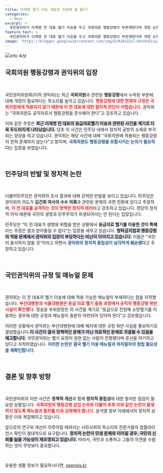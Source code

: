 ```yaml
---
title: 이재명 헬기 이송 새로운 논란에 불 붙다!
categories:
  - News
excerpt: >
  국민권익위가 이재명 전 대표 헬기 이송을 두고 국회의원 행동강령이 부존재한다며 개정 논의 필요성을 제기하자, 민주당이 이를 정치 공방으로 치부하며 반발. 생명과 민주주의를 소재로 한 정치적 대립이 격화되고 있다.
feature_text: >
  국민권익위가 이재명 전 대표 헬기 이송을 두고 국회의원 행동강령이 부존재한다며 개정 논의 필요성을 제기하자, 민주당이 이를 정치 공방으로 치부하며 반발. 생명과 민주주의를 소재로 한 정치적 대립이 격화되고 있다.
image: 'https://blogger.googleusercontent.com/img/b/R29vZ2xl/AVvXsEixyZcFfHzMRdzZMjFBmAUKJYCLCGyLL1o632UiGVXcaFdKo_bkvkuCioo0uUKlGfBVcT3P84aROyZIXSBEx3Aw5nCQ3pTgDom1WDC4m8eifvWiAmWEEVb4x6G_l8C0QH225ldMjyaFvpxGEBGNO37VmDTDMHGhJPq73UglMfDca1-0aw/s1600/blogspot.png'
---
```


<p><img src="https://blogger.googleusercontent.com/img/b/R29vZ2xl/AVvXsEixyZcFfHzMRdzZMjFBmAUKJYCLCGyLL1o632UiGVXcaFdKo_bkvkuCioo0uUKlGfBVcT3P84aROyZIXSBEx3Aw5nCQ3pTgDom1WDC4m8eifvWiAmWEEVb4x6G_l8C0QH225ldMjyaFvpxGEBGNO37VmDTDMHGhJPq73UglMfDca1-0aw/s1600/blogspot.png" alt="info 속보" /></p>

<h2 data-ke-size="size26">국회의원 행동강령과 권익위의 입장</h2>

<p data-ke-size="size16">&nbsp;</p>

<p>국민권익위원회(이하 권익위)는 최근 <b>국회의원</b>과 관련된 <b>행동강령</b>에서 누락된 부분에 대해 개정이 필요하다는 목소리를 높이고 있습니다. <b><span style="color: #ee2323;">행동강령에 대한 현재의 규정은 국회의원에게 적용되지 않기 때문에 이 전 대표에 대한 절차적 판단이 어렵습니다.</span></b> 권익위는 “국회의원도 공직자로서 행동강령을 준수해야 한다”고 강조하고 있습니다. </p>

<p>이와 같은 주장은 <b><span style="background-color: #21538527;">최근 이재명 전 대표의 응급의료헬기 이송과 관련된 사건을 계기로 더욱 두드러지게 나타났습니다.</span></b> 당초 이 사건은 민주당 내에서 정치적 공방의 소재로 부각되는 양상을 띄고 있습니다. 권익위는 해당 사건에 대해 "국회의원에 적용되는 행동강령이 전혀 존재하지 않는다"고 밝히며, <b><span style="color: #1a5490;">국회의원도 행동강령을 포함시키는 논의가 필요하다</span></b>는 입장을 보였습니다.</p>

<p data-ke-size="size16">&nbsp;</p>

<h2 data-ke-size="size26">민주당의 반발 및 정치적 논란</h2>

<p data-ke-size="size16">&nbsp;</p>

<p>더불어민주당은 권익위의 조사 결과에 대해 강력한 반발을 보이고 있습니다. 민주당은 권익위의 의도가 <b>김건희 여사의 수수 의혹</b>과 관련된 문제의 국면 전환에 있다고 주장하며, <b><span style="color: #ee2323;">이 전 대표를 공격하는 것이 명백한 정치적 테러</span></b>라고 강조하고 있습니다. 정당의 정치적 이익 때문에 국민의 생명과 민주주의가 희생되어서는 안 된다는 입장입니다. </p>

<p>민주당은 “이 전 대표가 생명에 위협을 받은 상황에서 <b>응급의료 헬기를 이용한 것이 특혜</b>라는 주장은 결코 받아들일 수 없다”는 입장을 세우고 있습니다. <b><span style="background-color: #21538527;">청탁금지법과 행동강령의 적용 문제에서 권익위의 입장이 부당하다는 비난이 이어지고 있습니다.</span></b> 이들은 “국민이 용서하지 않을 것”이라고 하면서 <b><span style="color: #1a5490;">권익위의 정치적 중립성이 심각하게 훼손됐다</span></b>고 주장하고 있습니다.</p>

<p data-ke-size="size16">&nbsp;</p>

<h2 data-ke-size="size26">국민권익위의 규정 및 매뉴얼 문제</h2>

<p data-ke-size="size16">&nbsp;</p>

<p>권익위는 이 전 대표의 헬기 이송에 대해 적용 가능한 매뉴얼이 부재하다는 점을 지적했습니다. <b><span style="color: #ee2323;">부산대병원과 서울대병원은 응급 의료 헬기 출동 과정에서 공직자 행동강령 위반 사실이 확인됐다.</span></b> 정승윤 부위원장은 이 사건을 계기로 “응급으로 전원해 소방헬기를 이용하는 경우에 대한 규정과 매뉴얼이 충분히 마련되어 있어야 한다”고 강조했습니다. </p>

<p>이러한 상황에서 권익위는 부산대병원에 대해 헤지에 대한 규정 위반 사실을 통보하기로 결정했습니다.<b><span style="background-color: #21538527;">이 사건이 결국 정책적인 문제가 아닌 의료적인 문제로 귀결될 수 있음을 예고합니다.</span></b> 국민권익위는 헬기 요청이 권한 없는 사람이 진행됐다며 혼선을 야기하고 있다고 지적하였습니다. <b><span style="color: #1a5490;">이러한 논란은 결국 헬기 이용 매뉴얼과 처치절차의 정립 필요성을 재확인합니다.</span></b></p>

<p data-ke-size="size16">&nbsp;</p>

<h2 data-ke-size="size26">결론 및 향후 방향</h2>

<p data-ke-size="size16">&nbsp;</p>

<p>국민권익위의 이번 사건은 <b>정책적 개선</b>과 함께 <b>정치적 중립성</b>에 대한 철저한 점검이 필요한 상황입니다. <b><span style="color: #ee2323;">국회의원의 행동강령 삽입 논의와 더불어 추후 이와 같은 논란이 발생하지 않도록 매뉴얼과 절차를 더욱 강화해야 합니다.</span></b> 윤석열 정부 아래에서의 정치적 상황은 더욱 복잡해지고 있습니다. </p>

<p>앞으로의 연구와 개선이 이루어질 때까지는 시민사회의 목소리와 전문가들의 컴플라이언스 확인이 절대적으로 요구됩니다. <b><span style="background-color: #21538527;">정치적 논란이 민생 문제와 이어질 경우, 국민의 신뢰를 잃을 가능성이 재조명되고 있습니다.</span></b> 따라서, 국민과 소통하고 그들의 의견을 수렴하는 것이 무엇보다 중요합니다.</p>

<p data-ke-size="size16">&nbsp;</p>
유용한 생활 정보가 필요하시다면, <a href="https://opensis.kr" rel="dofollow">opensis.kr</a>


